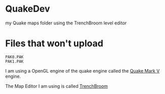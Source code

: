 # QuakeDev
my Quake maps folder using the TrenchBroom level editor

# Files that won't upload
```
PAK0.PAK
PAK1.PAK
```
I am using a OpenGL engine of the quake engine called the [Quake Mark V](http://quakeone.com/markv/) engine.

The Map Editor I am using is called [TrenchBroom](https://github.com/kduske/TrenchBroom)
